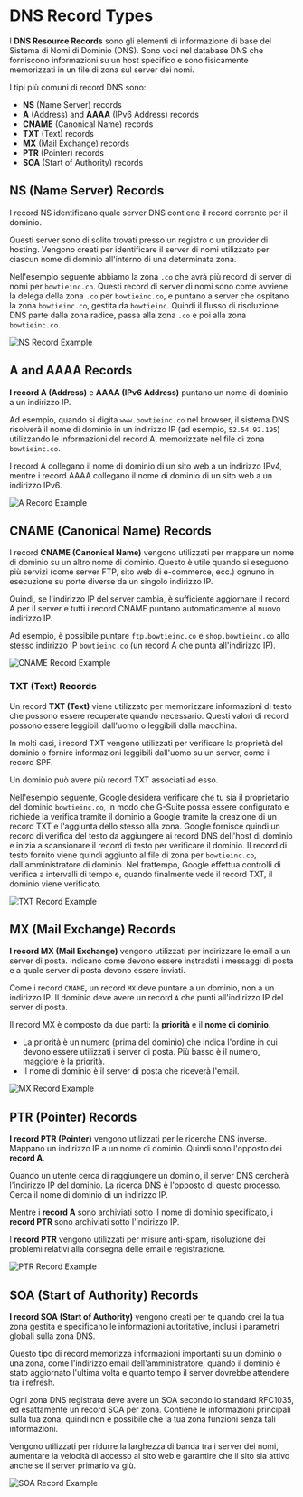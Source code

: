 # DNS Record Types

I **DNS Resource Records** sono gli elementi di informazione di base del Sistema di Nomi di Dominio (DNS). Sono voci nel database DNS che forniscono informazioni su un host specifico e sono fisicamente memorizzati in un file di zona sul server dei nomi.

I tipi più comuni di record DNS sono:

- **NS** (Name Server) records
- **A** (Address) and **AAAA** (IPv6 Address) records
- **CNAME** (Canonical Name) records
- **TXT** (Text) records
- **MX** (Mail Exchange) records
- **PTR** (Pointer) records
- **SOA** (Start of Authority) records

## NS (Name Server) Records

I record NS identificano quale server DNS contiene il record corrente per il dominio.

Questi server sono di solito trovati presso un registro o un provider di hosting. Vengono creati per identificare il server di nomi utilizzato per ciascun nome di dominio all'interno di una determinata zona.

Nell'esempio seguente abbiamo la zona `.co` che avrà più record di server di nomi per `bowtieinc.co`.
Questi record di server di nomi sono come avviene la delega della zona `.co` per `bowtieinc.co`, e puntano a server che ospitano la zona `bowtieinc.co`, gestita da `bowtieinc`.
Quindi il flusso di risoluzione DNS parte dalla zona radice, passa alla zona `.co` e poi alla zona `bowtieinc.co`.

![NS Record Example](../images/12_Record_Types_01.png)

## A and AAAA Records

**I record A (Address)** e **AAAA (IPv6 Address)** puntano un nome di dominio a un indirizzo IP.

Ad esempio, quando si digita `www.bowtieinc.co` nel browser, il sistema DNS risolverà il nome di dominio in un indirizzo IP (ad esempio, `52.54.92.195`) utilizzando le informazioni del record A, memorizzate nel file di zona `bowtieinc.co`.

I record A collegano il nome di dominio di un sito web a un indirizzo IPv4, mentre i record AAAA collegano il nome di dominio di un sito web a un indirizzo IPv6.

![A Record Example](../images/12_Record_Types_02.png)

## CNAME (Canonical Name) Records

I record **CNAME (Canonical Name)** vengono utilizzati per mappare un nome di dominio su un altro nome di dominio. Questo è utile quando si eseguono più servizi (come server FTP, sito web di e-commerce, ecc.) ognuno in esecuzione su porte diverse da un singolo indirizzo IP.

Quindi, se l'indirizzo IP del server cambia, è sufficiente aggiornare il record A per il server e tutti i record CNAME puntano automaticamente al nuovo indirizzo IP.

Ad esempio, è possibile puntare `ftp.bowtieinc.co` e `shop.bowtieinc.co` allo stesso indirizzo IP `bowtieinc.co` (un record A che punta all'indirizzo IP).

![CNAME Record Example](../images/12_Record_Types_03.png)

### TXT (Text) Records

Un record **TXT (Text)** viene utilizzato per memorizzare informazioni di testo che possono essere recuperate quando necessario. Questi valori di record possono essere leggibili dall'uomo o leggibili dalla macchina.

In molti casi, i record TXT vengono utilizzati per verificare la proprietà del dominio o fornire informazioni leggibili dall'uomo su un server, come il record SPF.

Un dominio può avere più record TXT associati ad esso.

Nell'esempio seguente, Google desidera verificare che tu sia il proprietario del dominio `bowtieinc.co`, in modo che G-Suite possa essere configurato e richiede la verifica tramite il dominio a Google tramite la creazione di un record TXT e l'aggiunta dello stesso alla zona.
Google fornisce quindi un record di verifica del testo da aggiungere ai record DNS dell'host di dominio e inizia a scansionare il record di testo per verificare il dominio.
Il record di testo fornito viene quindi aggiunto al file di zona per `bowtieinc.co`, dall'amministratore di dominio. Nel frattempo, Google effettua controlli di verifica a intervalli di tempo e, quando finalmente vede il record TXT, il dominio viene verificato.

![TXT Record Example](../images/12_Record_Types_04.png)

## MX (Mail Exchange) Records

**I record MX (Mail Exchange)** vengono utilizzati per indirizzare le email a un server di posta. Indicano come devono essere instradati i messaggi di posta e a quale server di posta devono essere inviati.

Come i record `CNAME`, un record `MX` deve puntare a un dominio, non a un indirizzo IP. Il dominio deve avere un record `A` che punti all'indirizzo IP del server di posta.

Il record MX è composto da due parti: la **priorità** e il **nome di dominio**.

- La priorità è un numero (prima del dominio) che indica l'ordine in cui devono essere utilizzati i server di posta. Più basso è il numero, maggiore è la priorità.
- Il nome di dominio è il server di posta che riceverà l'email.

![MX Record Example](../images/12_Record_Types_05.png)

## PTR (Pointer) Records

**I record PTR (Pointer)** vengono utilizzati per le ricerche DNS inverse. Mappano un indirizzo IP a un nome di dominio. Quindi sono l'opposto dei **record A**.

Quando un utente cerca di raggiungere un dominio, il server DNS cercherà l'indirizzo IP del dominio. La ricerca DNS è l'opposto di questo processo. Cerca il nome di dominio di un indirizzo IP.

Mentre i **record A** sono archiviati sotto il nome di dominio specificato, i **record PTR** sono archiviati sotto l'indirizzo IP.

I **record PTR** vengono utilizzati per misure anti-spam, risoluzione dei problemi relativi alla consegna delle email e registrazione.

![PTR Record Example](../images/12_Record_Types_06.png)

## SOA (Start of Authority) Records

**I record SOA (Start of Authority)** vengono creati per te quando crei la tua zona gestita e specificano le informazioni autoritative, inclusi i parametri globali sulla zona DNS.

Questo tipo di record memorizza informazioni importanti su un dominio o una zona, come l'indirizzo email dell'amministratore, quando il dominio è stato aggiornato l'ultima volta e quanto tempo il server dovrebbe attendere tra i refresh.

Ogni zona DNS registrata deve avere un SOA secondo lo standard RFC1035, ed esattamente un record SOA per zona. Contiene le informazioni principali sulla tua zona, quindi non è possibile che la tua zona funzioni senza tali informazioni.

Vengono utilizzati per ridurre la larghezza di banda tra i server dei nomi, aumentare la velocità di accesso al sito web e garantire che il sito sia attivo anche se il server primario va giù.

![SOA Record Example](../images/12_Record_Types_07.png)